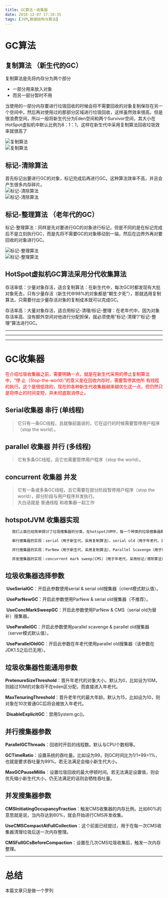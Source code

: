 ```yaml
---
title: GC算法丶收集器
date: 2018-12-07 17:18:35
tags: [JVM,数据结构与算法]
---
```


#  GC算法

## 复制算法  （新生代的GC）
复制算法是先将内存分为两个部分  
*  一部分用来放入对象   
*  而另一部分暂时不用  


当使用的一部分内存要进行垃圾回收的时候会将不需要回收的对象复制保存在另一个空间中，然后再对使用过的那部分区域进行垃圾回收，这样虽然效率很高，但是很浪费空间，所以一般将新生代分为Eden空间和两个Survivor空间，其大小在HotSpot虚拟机中默认比例为8：1：1，这样在新生代中采用复制算法回收垃圾效率就很高了  

![复制算法](/img/2018-12-7/GC算法-复制算法前.jpg)  
![复制算法](/img/2018-12-7/GC算法-复制算法后.png)  



<!--more-->

## 标记-清除算法

首先标记出要进行GC的对象，标记完成后再进行GC。这种算法效率不高，并且会产生很多内存碎片。  
![标记-清除算法](/img/2018-12-7/GC算法-标记清除算法前.png)  
![标记-清除算法](/img/2018-12-7/GC算法-标记清除算法后.png)  



## 标记-整理算法 （老年代的GC）

标记-整理算法：同样是先对要进行GC的对象进行标记，但是不同的是在标记完成后不是立刻执行GC，而是先将不需要GC的对象移动到一端，然后在边界外再对要回收的对象进行GC。  

![标记-整理算法](/img/2018-12-7/GC算法-标记整理算法前.png)  
![标记-整理算法](/img/2018-12-7/GC算法-标记整理算法后.png)



## HotSpot虚拟机GC算法采用分代收集算法

存活率低：少量对象存活，适合复制算法：在新生代中，每次GC时都发现有大批对象死去，只有少量存活（新生代中98%的对象都是“朝生夕死”），那就选用复制算法，只需要付出少量存活对象的复制成本就可以完成GC。

存活率高：大量对象存活，适合用标记-清理/标记-整理：在老年代中，因为对象存活率高、没有额外空间对他进行分配担保，就必须使用“标记-清理”/“标记-整理”算法进行GC。

---
---
---

# GC收集器

<font color="red">在介绍垃圾收集器之前，需要明确一点，就是在新生代采用的停止复制算法中，“停 止（Stop-the-world）”的意义是在回收内存时，需要暂停其他所 有线程的执行。这个是很低效的，现在的各种新生代收集器越来越优化这一点，但仍然只是将停止的时间变短，并未彻底取消停止。</font>  

## Serial收集器  串行 (单线程)

> 它只有一条GC线程，且就像前面说的，它在运行的时候需要暂停用户程序（stop the world）。





## parallel 收集器 并行  (多线程)

> 它有多条GC线程，且它也需要暂停用户程序（stop the world）。





## concurrent 收集器 并发

>它有一条或多条GC线程，且它需要在部分阶段暂停用户程序（stop the world），部分阶段与用户程序并发执行。  
>大白话就是 普通线程 和收集器一起工作


## hotspotJVM 收集器实现

```JAVA
   我们上面已经简单探讨了垃圾搜集器的分类，在hotspotJVM中，每一个种类的垃圾搜集器都有对应的实现，如下。

   串行搜集器的实现：serial（用于新生代，采用复制算法）、serial old（用于年老代，采用标记/整理算法）

   并行搜集器的实现：ParNew（用于新生代，采用复制算法）、Parallel Scavenge（用于新生代，采用复制算法）、Parallel old（用于年老代，采用标记/整理算法）

   并发搜集器的实现：concurrent mark sweep[CMS]（用于年老代，采用标记/清除算法）
```





## 垃圾收集器选择参数


​          **UseSerialGC**：开启此参数使用serial & serial old搜集器（client模式默认值）。  

​          **UseParNewGC**：开启此参数使用ParNew & serial old搜集器（不推荐）。  

​          **UseConcMarkSweepGC**：开启此参数使用ParNew & CMS（serial old为替补）搜集器。  

​          **UseParallelGC**：开启此参数使用parallel scavenge & parallel old搜集器（server模式默认值）。  

​          **UseParallelOldGC**：开启此参数在年老代使用parallel old搜集器（该参数在JDK1.5之后已无用）。

  

## 垃圾收集器性能通用参数

 **PretenureSizeThreshold**：晋升年老代的对象大小。默认为0，比如设为10M，则超过10M的对象将不在eden区分配，而直接进入年老代。  

​          **MaxTenuringThreshold**：晋升老年代的最大年龄。默认为15，比如设为10，则对象在10次普通GC后将会被放入年老代。  

​          **DisableExplicitGC**：禁用System.gc()。  

## 并行搜集器参数


​          **ParallelGCThreads**：回收时开启的线程数。默认与CPU个数相等。   

​          **GCTimeRatio**：设置系统的吞吐量。比如设为99，则GC时间比为1/1+99=1%，也就是要求吞吐量为99%。若无法满足会缩小新生代大小。   

​          **MaxGCPauseMillis**：设置垃圾回收的最大停顿时间。若无法满足设置值，则会优先缩小新生代大小，仍无法满足的话则会牺牲吞吐量。 

## 并发搜集器参数

​        **CMSInitiatingOccupancyFraction**：触发CMS收集器的内存比例。比如60%的意思就是说，当内存达到60%，就会开始进行CMS并发收集。

​          **UseCMSCompactAtFullCollection**：这个前面已经提过，用于在每一次CMS收集器清理垃圾后送一次内存整理。

​          **CMSFullGCsBeforeCompaction**：设置在几次CMS垃圾收集后，触发一次内存整理。

---

# 总结

本篇文章只是做一个罗列